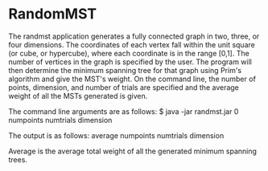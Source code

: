 RandomMST
=========
The randmst application generates a fully connected graph in two, three, or four dimensions. The coordinates of each vertex fall within the unit square (or cube, or hypercube), where each coordinate is in the range [0,1]. The number of vertices in the graph is specified by the user. The program will then determine the minimum spanning tree for that graph using Prim's algorithm and give the MST's weight. On the command line, the number of points, dimension, and number of trials are specified and the average weight of all the MSTs generated is given.

The command line arguments are as follows: $ java -jar randmst.jar 0 numpoints numtrials dimension

The output is as follows: average numpoints numtrials dimension

Average is the average total weight of all the generated minimum spanning trees.
